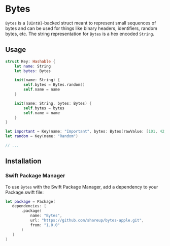 # Bytes

`Bytes` is a `[UInt8]`-backed struct meant to represent small sequences of bytes and can be used for things like binary headers, identifiers, random bytes, etc. The string representation for `Bytes` is a hex encoded `String`.

## Usage

```swift
struct Key: Hashable {
    let name: String
    let bytes: Bytes

    init(name: String) {
        self.bytes = Bytes.random()
        self.name = name
    }

    init(name: String, bytes: Bytes) {
        self.bytes = bytes
        self.name = name
    }
}

let important = Key(name: "Important", bytes: Bytes(rawValue: [101, 42, 101]))
let random = Key(name: "Random")

// ...
```

## Installation

### Swift Package Manager

To use `Bytes` with the Swift Package Manager, add a dependency to your Package.swift file:
 
 ```swift
 let package = Package(
    dependencies: [
        .package(
            name: "Bytes",
            url: "https://github.com/shareup/bytes-apple.git",
            from: "1.0.0"
        )
    ]
 )
```
